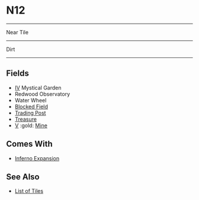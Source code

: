 # N12

___
Near Tile
___
Dirt
___


## Fields

- [Ⅳ](../difficulties.md) Mystical Garden
- Redwood Observatory
- Water Wheel
- [Blocked Field](../keywords/blocked_field.md)
- [Trading Post](../trading.md)
- [Treasure](../fields.md#visitable)
- [Ⅴ](../difficulties.md) :gold: [Mine](../fields.md#flaggable)


## Comes With

- [Inferno Expansion](../content/inferno_expansion.md)


## See Also

- [List of Tiles](index.md)
